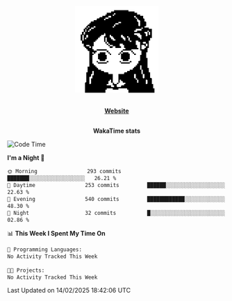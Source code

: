 ##

<p align="center">
  <img src="./person.gif" />
</p>

##

<div align="center">
  <p>
    <strong>
    <a href='https://domm.me'>Website</a>
    </strong>
  </p>
</div>

##

<div align="center">
  <p>
    <strong>
    WakaTime stats
    </strong>
  </p>
</div>

<!--START_SECTION:waka-->
![Code Time](http://img.shields.io/badge/Code%20Time-119%20hrs%2045%20mins-blue)

**I'm a Night 🦉** 

```text
🌞 Morning                293 commits         ███████░░░░░░░░░░░░░░░░░░   26.21 % 
🌆 Daytime                253 commits         ██████░░░░░░░░░░░░░░░░░░░   22.63 % 
🌃 Evening                540 commits         ████████████░░░░░░░░░░░░░   48.30 % 
🌙 Night                  32 commits          █░░░░░░░░░░░░░░░░░░░░░░░░   02.86 % 
```


📊 **This Week I Spent My Time On** 

```text
💬 Programming Languages: 
No Activity Tracked This Week

🐱‍💻 Projects: 
No Activity Tracked This Week
```


 Last Updated on 14/02/2025 18:42:06 UTC
<!--END_SECTION:waka-->

